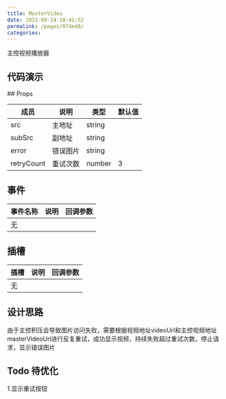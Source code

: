 ```yaml
---
title: MasterVideo
date: 2022-09-14 18:41:52
permalink: /pages/074ed8/
categories:
---
```

主控视频播放器

## 代码演示
<MasterVideoDemo/>
## Props

| 成员 | 说明 | 类型 | 默认值 |
|--------|--| --- | --- |
| src | 主地址 | string | |
| subSrc | 副地址 | string | |
| error | 错误图片 | string | |
| retryCount | 重试次数 | number | 3 |

## 事件

| 事件名称 | 说明                         | 回调参数                    |
|------| ---------------------------- | --------------------------- |
| 无    |  |

## 插槽

| 插槽 | 说明 | 回调参数 |
|--| ---------------------------- | --------------------------- | 
| 无 | |

## 设计思路

由于主控积压会导致图片访问失败，需要根据视频地址videoUrl和主控视频地址masterVideoUrl进行反复重试，成功显示视频，持续失败超过重试次数，停止请求，显示错误图片

## Todo 待优化

1.显示重试按钮